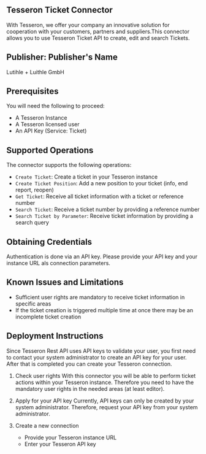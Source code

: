 ## Tesseron Ticket Connector
With Tesseron, we offer your company an innovative solution for cooperation with your customers, partners and suppliers.This connector allows you to use Tesseron Ticket API to create, edit and search Tickets.

## Publisher: Publisher's Name
Lutihle + Luithle GmbH


## Prerequisites
You will need the following to proceed:
* A Tesseron Instance
* A Tesseron licensed user
* An API Key (Service: Ticket)


## Supported Operations
The connector supports the following operations:
* `Create Ticket`: Create a ticket in your Tesseron instance
* `Create Ticket Position`: Add a new position to your ticket (info, end report, reopen)
* `Get Ticket`: Receive all ticket information with a ticket or reference number
* `Search Ticket`: Receive a ticket number by providing a reference number
* `Search Ticket by Parameter`: Receive ticket information by providing a search query


## Obtaining Credentials
Authentication is done via an API key. Please provide your API key and your instance URL als connection parameters.


## Known Issues and Limitations
* Sufficient user rights are mandatory to receive ticket information in specific areas
* If the ticket creation is triggered multiple time at once there may be an incomplete ticket creation


## Deployment Instructions
Since Tesseron Rest API uses API keys to validate your user, you first need to contact your system administrator to create an API key for your user. After that is completed you can create your Tesseron connection.

1. Check user rights
With this connector you will be able to perform ticket actions within your Tesseron instance. Therefore you need to have the mandatory user rights in the needed areas (at least editor).

2. Apply for your API key
Currently, API keys can only be created by your system administrator. Therefore, request your API key from your system administrator.

3. Create a new connection
    - Provide your Tesseron instance URL
    - Enter your Tesseron API key
